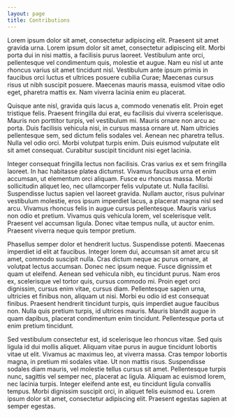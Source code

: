 ```yaml
---
layout: page
title: Contributions
---
```



Lorem ipsum dolor sit amet, consectetur adipiscing elit. Praesent sit amet gravida urna. Lorem ipsum dolor sit amet, consectetur adipiscing elit. Morbi porta dui in nisi mattis, a facilisis purus laoreet. Vestibulum ante orci, pellentesque vel condimentum quis, molestie et augue. Nam eu nisl ut ante rhoncus varius sit amet tincidunt nisl. Vestibulum ante ipsum primis in faucibus orci luctus et ultrices posuere cubilia Curae; Maecenas cursus risus ut nibh suscipit posuere. Maecenas mauris massa, euismod vitae odio eget, pharetra mattis ex. Nam viverra lacinia enim eu placerat.

Quisque ante nisl, gravida quis lacus a, commodo venenatis elit. Proin eget tristique felis. Praesent fringilla dui erat, eu facilisis dui viverra scelerisque. Mauris non porttitor turpis, vel vestibulum mi. Mauris ornare non arcu ac porta. Duis facilisis vehicula nisi, in cursus massa ornare ut. Nam ultricies pellentesque sem, sed dictum felis sodales vel. Aenean nec pharetra tellus. Nulla vel odio orci. Morbi volutpat turpis enim. Duis euismod vulputate elit sit amet consequat. Curabitur suscipit tincidunt nisi eget lacinia.

Integer consequat fringilla lectus non facilisis. Cras varius ex et sem fringilla laoreet. In hac habitasse platea dictumst. Vivamus faucibus urna et enim accumsan, ut elementum orci aliquam. Fusce eu rhoncus massa. Morbi sollicitudin aliquet leo, nec ullamcorper felis vulputate ut. Nulla facilisi. Suspendisse luctus sapien vel laoreet gravida. Nullam auctor, risus pulvinar vestibulum molestie, eros ipsum imperdiet lacus, a placerat magna nisl sed arcu. Vivamus rhoncus felis in augue cursus pellentesque. Mauris varius non odio et pretium. Vivamus quis vehicula lorem, vel scelerisque velit. Praesent vel accumsan ligula. Donec vitae tempus nulla, ut auctor enim. Praesent viverra neque quis tempor pretium.

Phasellus semper dolor et hendrerit luctus. Suspendisse potenti. Maecenas imperdiet id elit at faucibus. Integer lorem dui, accumsan sit amet arcu sit amet, commodo suscipit nulla. Cras dictum neque ac purus ornare, at volutpat lectus accumsan. Donec nec ipsum neque. Fusce dignissim et quam ut eleifend. Aenean sed vehicula nibh, eu tincidunt purus. Nam eros ex, scelerisque vel tortor quis, cursus commodo mi. Proin eget orci dignissim, cursus enim vitae, cursus diam. Pellentesque sapien urna, ultricies et finibus non, aliquam ut nisi. Morbi eu odio id est consequat finibus. Praesent hendrerit tincidunt turpis, quis imperdiet augue faucibus non. Nulla quis pretium turpis, id ultrices mauris. Mauris blandit augue in quam dapibus, placerat condimentum enim tincidunt. Pellentesque porta ut enim pretium tincidunt.

Sed vestibulum consectetur est, id scelerisque leo rhoncus vitae. Sed quis ligula id dui mollis aliquet. Aliquam vitae purus in augue tincidunt lobortis vitae ut elit. Vivamus ac maximus leo, at viverra massa. Cras tempor lobortis magna, in pretium mi sodales vitae. Ut non mattis risus. Suspendisse sodales diam mauris, vel molestie tellus cursus sit amet. Pellentesque turpis nunc, sagittis vel semper nec, placerat ac ligula. Aliquam ac euismod lorem, nec lacinia turpis. Integer eleifend ante est, eu tincidunt ligula convallis tempus. Morbi dignissim suscipit orci, in aliquet felis euismod eu. Lorem ipsum dolor sit amet, consectetur adipiscing elit. Praesent egestas sapien at semper egestas. 
